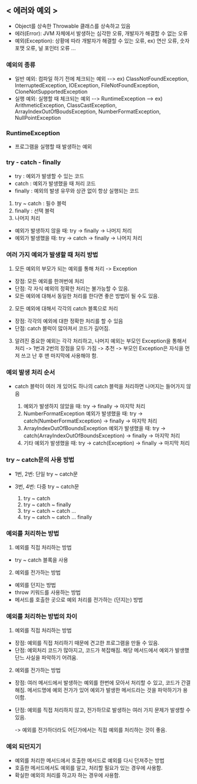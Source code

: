 ## < 에러와 예외 >

- Object를 상속한 Throwable 클래스를 상속하고 있음
- 에러(Error): JVM 자체에서 발생하는 심각한 오류, 개발자가 해결할 수 없는 오류
- 예외(Exception): 상황에 따라 개발자가 해결할 수 있는 오류, ex) 연산 오류, 숫자 포맷 오류, 널 포인터 오류 ...

### 예외의 종류

- 일반 예외: 컴파일 하기 전에 체크되는 예외
  --> ex) ClassNotFoundException, InterruptedException, IOException, FileNotFoundException, CloneNotSupportedException
- 실행 예외: 실행할 때 체크되는 예외
  --> RuntimeException
  --> ex) ArithmeticException, ClassCastException, ArrayIndexOutOfBoudsException, NumberFormatException, NullPointException

### RuntimeException

- 프로그램을 실행할 때 발생하는 예외

### try - catch - finally

- try : 예외가 발생할 수 있는 코드
- catch : 예외가 발생했을 때 처리 코드
- finally : 예외의 발생 유무와 상관 없이 항상 실행되는 코드

1. try ~ catch : 필수 블럭
2. finally : 선택 블럭
3. 나머지 처리

- 예외가 발생하지 않을 때: try -> finally -> 나머지 처리
- 예외가 발생했을 때: try -> catch -> finally -> 나머지 처리

### 여러 가지 예외가 발생할 때 처리 방법

1. 모든 예외의 부모가 되는 예외를 통해 처리 -> Exception

- 장점: 모든 예외를 한꺼번에 처리
- 단점: 각 자식 예외의 정확한 처리는 불가능할 수 있음.
- 모든 예외에 대해서 동일한 처리를 한다면 좋은 방법이 될 수도 있음.

2. 모든 예외에 대해서 각각의 catch 블록으로 처리

- 장점: 각각의 예외에 대한 정확한 처리를 할 수 있음
- 단점: catch 블럭이 많아져서 코드가 길어짐.

3. 알려진 중요한 예외는 각각 처리하고, 나머지 예외는 부모인 Exception을 통해서 처리
   -> 1번과 2번의 장점을 모두 가짐 -> 추천
   -> 부모인 Exception은 자식을 먼저 쓰고 난 후 맨 마지막에 사용해야 함.

### 예외 발생 처리 순서

- catch 블럭이 여러 개 있어도 하나의 catch 블럭을 처리하면 나머지는 들어가지 않음

  1. 예외가 발생하지 않았을 때: try -> finally -> 마지막 처리
  2. NumberFormatException 예외가 발생했을 때: try -> catch(NumberFormatException) -> finally -> 마지막 처리
  3. ArrayIndexOutOfBoundsException 예외가 발생했을 때: try -> catch(ArrayIndexOutOfBoundsException) -> finally -> 마지막 처리
  4. 기타 예외가 발생했을 때: try -> catch(Exception) -> finally -> 마지막 처리

### try ~ catch문의 사용 방법

- 1번, 2번: 단일 try ~ catch문
- 3번, 4번: 다중 try ~ catch문

  1. try ~ catch
  2. try ~ catch ~ finally
  3. try ~ catch ~ catch ...
  4. try ~ catch ~ catch ... finally

### 예외를 처리하는 방법

1. 예외를 직접 처리하는 방법

- try ~ catch 블록을 사용

2. 예외를 전가하는 방법

- 예외를 던지는 방법
- throw 키워드를 사용하는 방법
- 메서드를 호출한 곳으로 예외 처리를 전가하는 (던지는) 방법

### 예외를 처리하는 방법의 차이

1. 예외를 직접 처리하는 방법

- 장점: 예외를 직접 처리하기 때문에 견고한 프로그램을 만들 수 있음.
- 단점: 예외처리 코드가 많아지고, 코드가 복잡해짐. 해당 메서드에서 예외가 발생했단느 사실을 파악하기 어려움.

2. 예외를 전가하는 방법

- 장점: 여러 메서드에서 발생하는 예외를 한번에 모아서 처리할 수 있고, 코드가 간결해짐. 메서드명에 예외 전가가 있어 예외가 발생한 메서드라는 것을 파악하기가 용이함.
- 단점: 예외를 직접 처리하지 않고, 전가하므로 발생하는 여러 가지 문제가 발생할 수 있음.

  -> 예외를 전가하더라도 어딘가에서는 직접 예외를 처리하는 것이 좋음.

### 예외 되던지기

- 예외를 처리한 메서드에서 호출한 메서드로 예외를 다시 던져주는 방법
- 호출한 메서드에서도 예외를 알고, 처리할 필요가 있는 경우에 사용함.
- 확실한 예외의 처리를 하고자 하는 경우에 사용함.
